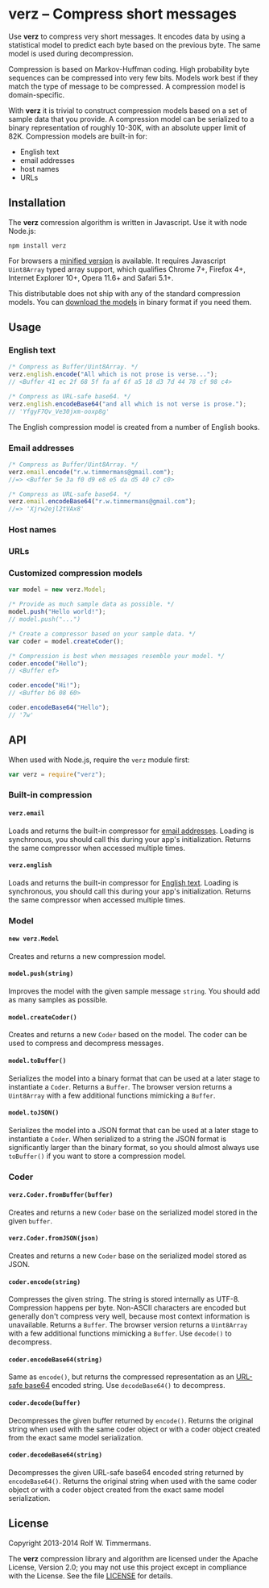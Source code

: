 verz – Compress short messages
==============================

Use **verz** to compress very short messages. It encodes data by using a
statistical model to predict each byte based on the previous byte. The same
model is used during decompression.

Compression is based on Markov-Huffman coding. High probability byte sequences
can be compressed into very few bits. Models work best if they match the type
of message to be compressed. A compression model is domain-specific.

With **verz** it is trivial to construct compression models based on a set of
sample data that you provide. A compression model can be serialized to a binary
representation of roughly 10-30K, with an absolute upper limit of 82K.
Compression models are built-in for:
- English text
- email addresses
- host names
- URLs


Installation
------------

The **verz** comression algorithm is written in Javascript. Use it with node
Node.js:

```
npm install verz
```

For browsers a [minified version][1] is available. It requires Javascript
`Uint8Array` typed array support, which qualifies Chrome 7+, Firefox 4+,
Internet Explorer 10+, Opera 11.6+ and Safari 5.1+.

This distributable does not ship with any of the standard compression models.
You can [download the models][2] in binary format if you need them.

[1]: https://github.com/rolftimmermans/verz/blob/master/dist/verz.min.js
[2]: https://github.com/rolftimmermans/verz/blob/master/lib/models/


Usage
-----

### English text

``` javascript
/* Compress as Buffer/Uint8Array. */
verz.english.encode("All which is not prose is verse...");
// <Buffer 41 ec 2f 68 5f fa af 6f a5 18 d3 7d 44 78 cf 98 c4>

/* Compress as URL-safe base64. */
verz.english.encodeBase64("and all which is not verse is prose.");
// 'YfgyF7Qv_Ve30jxm-ooxp8g'
```

The English compression model is created from a number of English books.

### Email addresses

``` javascript
/* Compress as Buffer/Uint8Array. */
verz.email.encode("r.w.timmermans@gmail.com");
//=> <Buffer 5e 3a f0 d9 e8 e5 da d5 40 c7 c0>

/* Compress as URL-safe base64. */
verz.email.encodeBase64("r.w.timmermans@gmail.com");
//=> 'Xjrw2ejl2tVAx8'
```

### Host names


### URLs



### Customized compression models

``` javascript
var model = new verz.Model;

/* Provide as much sample data as possible. */
model.push("Hello world!");
// model.push("...")

/* Create a compressor based on your sample data. */
var coder = model.createCoder();

/* Compression is best when messages resemble your model. */
coder.encode("Hello");
// <Buffer ef>

coder.encode("Hi!");
// <Buffer b6 08 60>

coder.encodeBase64("Hello");
// '7w'
```


API
---

When used with Node.js, require the `verz` module first:

``` javascript
var verz = require("verz");
```

### Built-in compression

#### `verz.email`

Loads and returns the built-in compressor for [email
addresses](#email-addresses). Loading is synchronous, you should call this
during your app's initialization. Returns the same compressor when accessed
multiple times.

#### `verz.english`

Loads and returns the built-in compressor for [English text](#english-text).
Loading is synchronous, you should call this during your app's initialization.
Returns the same compressor when accessed multiple times.

### Model

#### `new verz.Model`

Creates and returns a new compression model.

#### `model.push(string)`

Improves the model with the given sample message `string`. You should add as
many samples as possible.


#### `model.createCoder()`

Creates and returns a new `Coder` based on the model. The coder can be used to
compress and decompress messages.

#### `model.toBuffer()`

Serializes the model into a binary format that can be used at a later stage to
instantiate a `Coder`. Returns a `Buffer`. The browser version returns a
`Uint8Array` with a few additional functions mimicking a `Buffer`.

#### `model.toJSON()`

Serializes the model into a JSON format that can be used at a later stage to
instantiate a `Coder`. When serialized to a string the JSON format is
significantly larger than the binary format, so you should almost always use
`toBuffer()` if you want to store a compression model.

### Coder

#### `verz.Coder.fromBuffer(buffer)`

Creates and returns a new `Coder` base on the serialized model stored in the
given `buffer`.

#### `verz.Coder.fromJSON(json)`

Creates and returns a new `Coder` base on the serialized model stored as JSON.

#### `coder.encode(string)`

Compresses the given string. The string is stored internally as UTF-8.
Compression happens per byte. Non-ASCII characters are encoded but generally
don't compress very well, because most context information is unavailable.
Returns a `Buffer`. The browser version returns a `Uint8Array` with a few
additional functions mimicking a `Buffer`. Use `decode()` to decompress.

#### `coder.encodeBase64(string)`

Same as `encode()`, but returns the compressed representation as an [URL-safe
base64][3] encoded string. Use `decodeBase64()` to decompress.

[3]: http://tools.ietf.org/html/rfc4648#section-5

#### `coder.decode(buffer)`

Decompresses the given buffer returned by `encode()`. Returns the original
string when used with the same coder object or with a coder object created from
the exact same model serialization.

#### `coder.decodeBase64(string)`

Decompresses the given URL-safe base64 encoded string returned by
`encodeBase64()`. Returns the original string when used with the same coder
object or with a coder object created from the exact same model serialization.


License
-------

Copyright 2013-2014 Rolf W. Timmermans.

The **verz** compression library and algorithm are licensed under the Apache
License, Version 2.0; you may not use this project except in compliance with the
License. See the file [LICENSE][4] for details.

[4]: https://github.com/rolftimmermans/verz/blob/master/LICENSE
